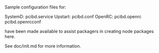 Sample configuration files for:

SystemD: pcibd.service
Upstart: pcibd.conf
OpenRC:  pcibd.openrc
         pcibd.openrcconf

have been made available to assist packagers in creating node packages here.

See doc/init.md for more information.
